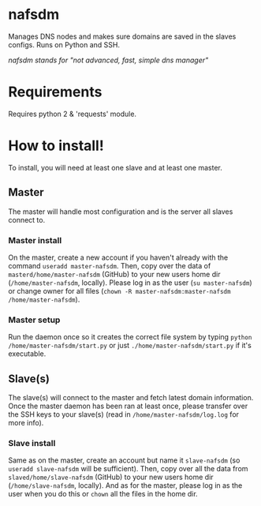 # nafsdm
Manages DNS nodes and makes sure domains are saved in the slaves configs. Runs on Python and SSH.

*nafsdm stands for "not advanced, fast, simple dns manager"*

# Requirements
Requires python 2 & 'requests' module.

# How to install!
To install, you will need at least one slave and at least one master.

## Master
The master will handle most configuration and is the server all slaves connect to.

### Master install
On the master, create a new account if you haven't already with the command `useradd master-nafsdm`.
Then, copy over the data of `masterd/home/master-nafsdm` (GitHub) to your new users home dir (`/home/master-nafsdm`, locally). Please log in as the user (`su master-nafsdm`) or change owner for all files (`chown -R master-nafsdm:master-nafsdm /home/master-nafsdm`).

### Master setup
Run the daemon once so it creates the correct file system by typing `python /home/master-nafsdm/start.py` or just `./home/master-nafsdm/start.py` if it's executable.

## Slave(s)
The slave(s) will connect to the master and fetch latest domain information. Once the master daemon has been ran at least once, please transfer over the SSH keys to your slave(s) (read in `/home/master-nafsdm/log.log` for more info).

### Slave install
Same as on the master, create an account but name it `slave-nafsdm` (so `useradd slave-nafsdm` will be sufficient).
Then, copy over all the data from `slaved/home/slave-nafsdm` (GitHub) to your new users home dir (`/home/slave-nafsdm`, locally). And as for the master, please log in as the user when you do this or `chown` all the files in the home dir.
